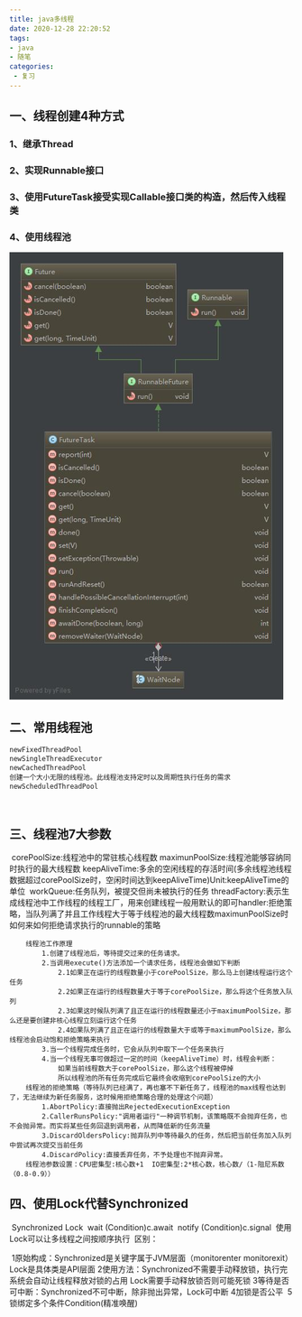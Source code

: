 ```yaml
---
title: java多线程
date: 2020-12-28 22:20:52
tags:
- java
- 随笔
categories:
 - 复习
---
```



## 一、线程创建4种方式

### 1、继承Thread

### 2、实现Runnable接口

### 3、使用FutureTask接受实现Callable接口类的构造，然后传入线程类

### 4、使用线程池

<!--more-->

![FutureTask](java多线程/20160713174739239)



## 二、常用线程池

	newFixedThreadPool
	newSingleThreadExecutor
	newCachedThreadPool
	创建一个大小无限的线程池。此线程池支持定时以及周期性执行任务的需求
	newScheduledThreadPool
​	



## 三、线程池7大参数

​		corePoolSize:线程池中的常驻核心线程数
​		maximunPoolSize:线程池能够容纳同时执行的最大线程数
​		keepAliveTime:多余的空闲线程的存活时间(多余线程池线程数据超过corePoolSize时，空闲时间达到keepAliveTime)
​		Unit:keepAliveTime的单位
​		workQueue:任务队列，被提交但尚未被执行的任务
​		threadFactory:表示生成线程池中工作线程的线程工厂，用来创建线程一般用默认的即可
​		handler:拒绝策略，当队列满了并且工作线程大于等于线程池的最大线程数maximunPoolSize时如何来如何拒绝请求执行的runnable的策略
​		

		线程池工作原理
			1.创建了线程池后，等待提交过来的任务请求。
			2.当调用execute()方法添加一个请求任务，线程池会做如下判断
				2.1如果正在运行的线程数量小于corePoolSize，那么马上创建线程运行这个任务
				2.2如果正在运行的线程数量大于等于corePoolSize，那么将这个任务放入队列
				2.3如果这时候队列满了且正在运行的线程数量还小于maximumPoolSize，那么还是要创建非核心线程立刻运行这个任务
				2.4如果队列满了且正在运行的线程数量大于或等于maximumPoolSize，那么线程池会启动饱和拒绝策略来执行
			3.当一个线程完成任务时，它会从队列中取下一个任务来执行
			4.当一个线程无事可做超过一定的时间（keepAliveTime）时，线程会判断：
				如果当前线程数大于corePoolSize，那么这个线程被停掉
				所以线程池的所有任务完成后它最终会收缩到corePoolSize的大小
		线程池的拒绝策略（等待队列已经满了，再也塞不下新任务了，线程池的max线程也达到了，无法继续为新任务服务，这时候用拒绝策略合理的处理这个问题）
			1.AbortPolicy:直接抛出RejectedExecutionException
			2.CallerRunsPolicy:"调用者运行"一种调节机制，该策略既不会抛弃任务，也不会抛异常。而实将某些任务回退到调用者，从而降低新的任务流量
			3.DiscardOldersPolicy:抛弃队列中等待最久的任务，然后把当前任务加入队列中尝试再次提交当前任务
			4.DiscardPolicy:直接丢弃任务，不予处理也不抛弃异常。
		线程池参数设置：CPU密集型:核心数+1  IO密集型:2*核心数，核心数/（1-阻尼系数（0.8-0.9））
##  四、使用Lock代替Synchronized

​	Synchronized	Lock
​	wait			(Condition)c.await
​	notify			(Condition)c.signal
​	使用Lock可以让多线程之间按顺序执行
​	区别：

​		  1原始构成：Synchronized是关键字属于JVM层面（monitorenter monitorexit）Lock是具体类是API层面
​	      2使用方法：Synchronized不需要手动释放锁，执行完系统会自动让线程释放对锁的占用 Lock需要手动释放锁否则可能死锁
​		  3等待是否可中断：Synchronized不可中断，除非抛出异常，Lock可中断
​		  4加锁是否公平
​		  5锁绑定多个条件Condition(精准唤醒)